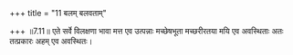 +++
title = "11 बलम् बलवताम्"

+++
॥7.11॥ एते सर्वे विलक्षणा भावा मत्त एव उत्पन्नाः मच्छेषभूता मच्छरीरतया
मयि एव अवस्थिताः अतः तत्प्रकारः अहम् एव अवस्थितः।
